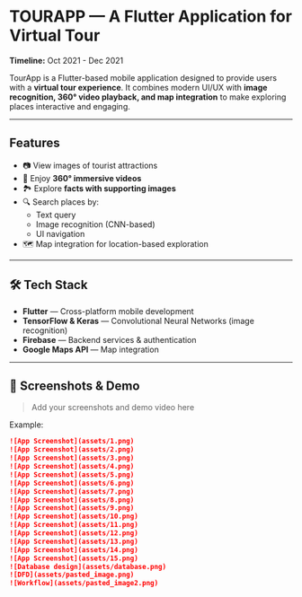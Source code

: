 # TOURAPP — A Flutter Application for Virtual Tour

**Timeline:** Oct 2021 - Dec 2021 

TourApp is a Flutter-based mobile application designed to provide users with a **virtual tour experience**. 
It combines modern UI/UX with **image recognition, 360° video playback, and map integration** to make exploring places interactive and engaging. 

---

##  Features
- 📷 View images of tourist attractions 
- 🎥 Enjoy **360° immersive videos** 
- 🏞️ Explore **facts with supporting images** 
- 🔍 Search places by:
  - Text query 
  - Image recognition (CNN-based) 
  - UI navigation 
- 🗺️ Map integration for location-based exploration 

---

## 🛠️ Tech Stack
- **Flutter** — Cross-platform mobile development 
- **TensorFlow & Keras** — Convolutional Neural Networks (image recognition) 
- **Firebase** — Backend services & authentication 
- **Google Maps API** — Map integration 

---

## 📸 Screenshots & Demo
> Add your screenshots and demo video here 

Example:

```markdown
![App Screenshot](assets/1.png)
![App Screenshot](assets/2.png)
![App Screenshot](assets/3.png)
![App Screenshot](assets/4.png)
![App Screenshot](assets/5.png)
![App Screenshot](assets/6.png)
![App Screenshot](assets/7.png)
![App Screenshot](assets/8.png)
![App Screenshot](assets/9.png)
![App Screenshot](assets/10.png)
![App Screenshot](assets/11.png)
![App Screenshot](assets/12.png)
![App Screenshot](assets/13.png)
![App Screenshot](assets/14.png)
![App Screenshot](assets/15.png)
![Database design](assets/database.png)
![DFD](assets/pasted_image.png)
![Workflow](assets/pasted_image2.png)
